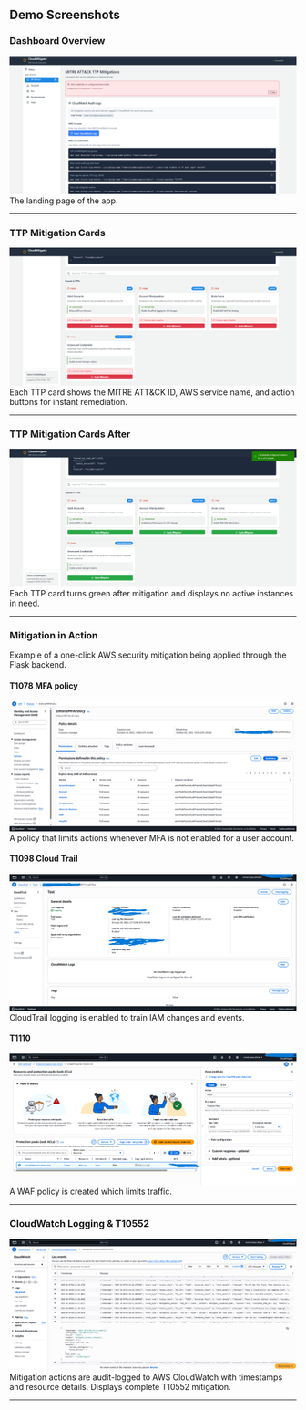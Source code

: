
## Demo Screenshots

### Dashboard Overview

![Dashboard Overview](./images/dashboard1.png)
The landing page of the app.


---

### TTP Mitigation Cards

![TTP Mitigation Cards](./images/dashboard.png)
Each TTP card shows the MITRE ATT&CK ID, AWS service name, and action buttons for instant remediation.

---

### TTP Mitigation Cards After
![TTP Mitigation Cards](./images/end_dashboard.png)
Each TTP card turns green after mitigation and displays no active instances in need. 

---

### Mitigation in Action
Example of a one-click AWS security mitigation being applied through the Flask backend.
#### T1078 MFA policy 
![T1078](./images/mfapolicy.png)
A policy that limits actions whenever MFA is not enabled for a user account. 
#### T1098 Cloud Trail
![T1098](./images/logtrail.png)
CloudTrail logging is enabled to train IAM changes and events. 
#### T1110
![T1110](./images/waf.png)
A WAF policy is created which limits traffic. 

---

### CloudWatch Logging & T10552

![CloudWatch Logging](./images/logs.png)
Mitigation actions are audit-logged to AWS CloudWatch with timestamps and resource details. Displays complete T10552 mitigation.

---





